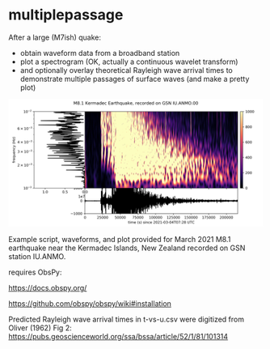 # multiplepassage

After a large (M7ish) quake:
* obtain waveform data from a broadband station
* plot a spectrogram (OK, actually a continuous wavelet transform)
* and optionally overlay theoretical Rayleigh wave arrival times
to demonstrate multiple passages of surface waves
(and make a pretty plot)

![M8.1 Kermadec quake at IU.ANMO](https://github.com/ewolin/multiplepassage/blob/main/multiplepassage.png?raw=true)



Example script, waveforms, and plot provided for March 2021 M8.1 earthquake near the Kermadec Islands, New Zealand recorded on GSN station IU.ANMO.

requires ObsPy:

https://docs.obspy.org/

https://github.com/obspy/obspy/wiki#installation


Predicted Rayleigh wave arrival times in t-vs-u.csv were digitized from Oliver (1962) Fig 2: https://pubs.geoscienceworld.org/ssa/bssa/article/52/1/81/101314
